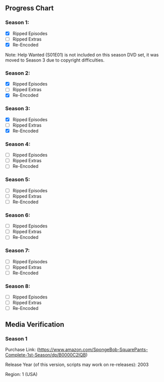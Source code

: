 ## Progress Chart

### Season 1:

   - [X] Ripped Episodes
   - [ ] Ripped Extras
   - [X] Re-Encoded

   Note: Help Wanted (S01E01) is not included on this season DVD set, it was moved to Season 3 due to copyright difficulties.

### Season 2:

   - [X] Ripped Episodes
   - [ ] Ripped Extras
   - [X] Re-Encoded

### Season 3:

   - [X] Ripped Episodes
   - [ ] Ripped Extras
   - [X] Re-Encoded

### Season 4:

   - [ ] Ripped Episodes
   - [ ] Ripped Extras
   - [ ] Re-Encoded

### Season 5:

   - [ ] Ripped Episodes
   - [ ] Ripped Extras
   - [ ] Re-Encoded

### Season 6:

   - [ ] Ripped Episodes
   - [ ] Ripped Extras
   - [ ] Re-Encoded

### Season 7:

   - [ ] Ripped Episodes
   - [ ] Ripped Extras
   - [ ] Re-Encoded

### Season 8:

   - [ ] Ripped Episodes
   - [ ] Ripped Extras
   - [ ] Re-Encoded

## Media Verification 

### Season 1

Purchase Link: (https://www.amazon.com/SpongeBob-SquarePants-Complete-1st-Season/dp/B0000C2IQB)

Release Year (of this version, scripts may work on re-releases): 2003

Region: 1 (USA)
